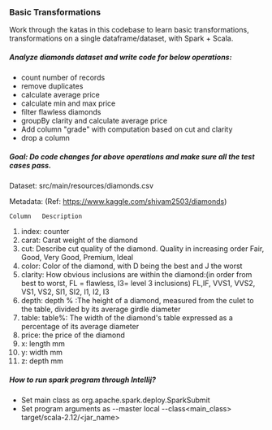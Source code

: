### Basic Transformations

Work through the katas in this codebase to learn basic transformations, transformations on a single dataframe/dataset, with Spark + Scala.

##### Analyze diamonds dataset and write code for below operations:
- count number of records
- remove duplicates
- calculate average price
- calculate min and max price
- filter flawless diamonds
- groupBy clarity and calculate average price
- Add column "grade" with computation based on cut and clarity
- drop a column

##### Goal: Do code changes for above operations and make sure all the test cases pass.

Dataset: src/main/resources/diamonds.csv

Metadata: (Ref: https://www.kaggle.com/shivam2503/diamonds)
    
    Column   Description
1.  index:    counter
2.  carat:    Carat weight of the diamond
3.  cut:      Describe cut quality of the diamond. Quality in increasing order Fair, Good, Very Good, Premium, Ideal
4.  color:    Color of the diamond, with D being the best and J the worst
5.  clarity:  How obvious inclusions are within the diamond:(in order from best to worst, FL = flawless, I3= level 3 inclusions) FL,IF, VVS1, VVS2, VS1, VS2, SI1, SI2, I1, I2, I3
6.  depth:    depth % :The height of a diamond, measured from the culet to the table, divided by its average girdle diameter
7.  table:    table%: The width of the diamond's table expressed as a percentage of its average diameter
8.  price:    the price of the diamond
9.  x:        length mm
10. y:        width mm
11. z:        depth mm


##### How to run spark program through Intellij?
- Set main class as 
    org.apache.spark.deploy.SparkSubmit
- Set program arguments as
   --master local --class<main_class> target/scala-2.12/<jar_name>
